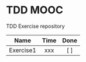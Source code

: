 # TDD MOOC

TDD Exercise repository

| Name   | Time   | Done   |
| ------ | :----: | :-----: |
| Exercise1 | xxx | [ ]|

